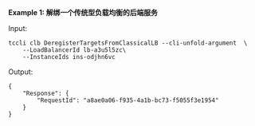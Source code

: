 **Example 1: 解绑一个传统型负载均衡的后端服务**



Input: 

```
tccli clb DeregisterTargetsFromClassicalLB --cli-unfold-argument  \
    --LoadBalancerId lb-a3u5l5zc\
    --InstanceIds ins-odjhn6vc
```

Output: 
```
{
    "Response": {
        "RequestId": "a8ae0a06-f935-4a1b-bc73-f5055f3e1954"
    }
}
```

